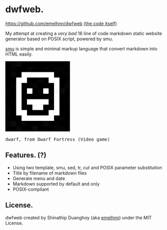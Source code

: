 # dwfweb.

<https://github.com/emelhnn/dwfweb>
[(the code itself)](https://raw.githubusercontent.com/emelhnn/dwfweb/master/dwfweb)

My attempt at creating a *very bad* 18 line of code
markdown static website generator based on POSIX script, powered by smu.

[smu](https://github.com/Gottox/smu) is simple and minimal markup language
that convert markdown into HTML easily.

<img src="m/dwarf_fortress.png"></img>

<pre>dwarf, from Dwarf Fortress (Video game)</pre>

## Features. (?)

* Using two template, smu, sed, tr, cut and POSIX parameter substitution
* Title by filename of markdown files
* Generate menu and date
* Markdown supported by default and only
* POSIX-compliant

## License.

dwfweb created by Shinathip Duanghoy (aka [emelhnn](https://github.com/emelhnn))
under the MIT License. 
